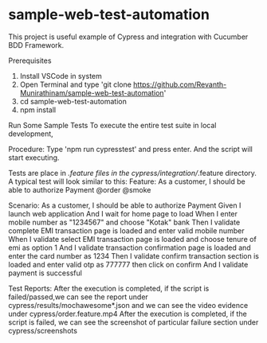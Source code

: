 # sample-web-test-automation

This project is useful example of Cypress and integration with Cucumber BDD Framework.

Prerequisites
1. Install VSCode in system
2. Open Terminal and type 'git clone https://github.com/Revanth-Munirathinam/sample-web-test-automation'
3. cd sample-web-test-automation
4. npm install


Run Some Sample Tests
To execute the entire test suite in local development,

Procedure:
       Type 'npm run cypresstest' and press enter. And the script will start executing.
       
Tests are place in *.feature files in the cypress/integration/*.feature directory. A typical test will look similar to this:
Feature: As a customer, I should be able to authorize Payment
@order @smoke

Scenario: As a customer, I should be able to authorize Payment
  Given I launch web application
    And I wait for home page to load
  When I enter mobile number as "1234567" and choose "Kotak" bank
  Then I validate complete EMI transaction page is loaded and enter valid mobile number
  When I validate select EMI transaction page is loaded and choose tenure of emi as option 1
    And I validate transaction confirmation page is loaded and enter the card number as 1234
  Then I validate confirm transaction section is loaded and enter valid otp as 777777 then click on confirm
    And I validate payment is successful

Test Reports:
  After the execution is completed, if the script is failed/passed,we can see the report under cypress/results/mochawesome*.json and we can see the video evidence under cypress/order.feature.mp4
  After the execution is completed, if the script is failed, we can see the screenshot of particular failure section under cypress/screenshots